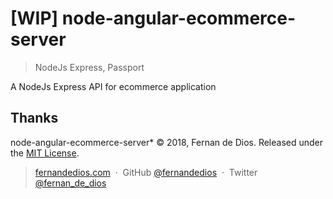 [WIP] node-angular-ecommerce-server
=========

> NodeJs Express, Passport

A NodeJs Express API for ecommerce application


Thanks
------

node-angular-ecommerce-server* © 2018, Fernan de Dios. Released under the [MIT License].<br>

> [fernandedios.com](http://fernandedios.com) &nbsp;&middot;&nbsp;
> GitHub [@fernandedios](https://github.com/fernandedios) &nbsp;&middot;&nbsp;
> Twitter [@fernan_de_dios](https://twitter.com/fernan_de_dios)

[MIT License]: http://mit-license.org/
[Facebook Application]: http://developers.facebook.com/
[Mailchimp Account]: http://mailchimp.com/
[Stripe Account]: https://stripe.com/
[Wistia Account]: https://wistia.com/
[application preview]: https://node-elearning.herokuapp.com/

